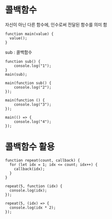# 콜백함수
<p>자신이 아닌 다른 함수에, 인수로써 전달된 함수를 의미 함</p>

  ```
  function main(value) {
    value();
  }
  ```
  <p>sub : 콜백함수</p>
  
  ```
  function sub() {
      console.log("1");
  }
  main(sub);
  
  main(function sub() {
      console.log("2");
  });
  
  main(function () {
      console.log("3");
  });
  
  main(() => {
      console.log("4");
  });
  ```
# 콜백함수 활용
```
function repeat(count, callback) {
  for (let idx = 1; idx <= count; idx++) {
    callback(idx);
  }
}

repeat(5, function (idx) {
  console.log(idx);
});

repeat(5, (idx) => {
  console.log(idx * 2);
});
```

